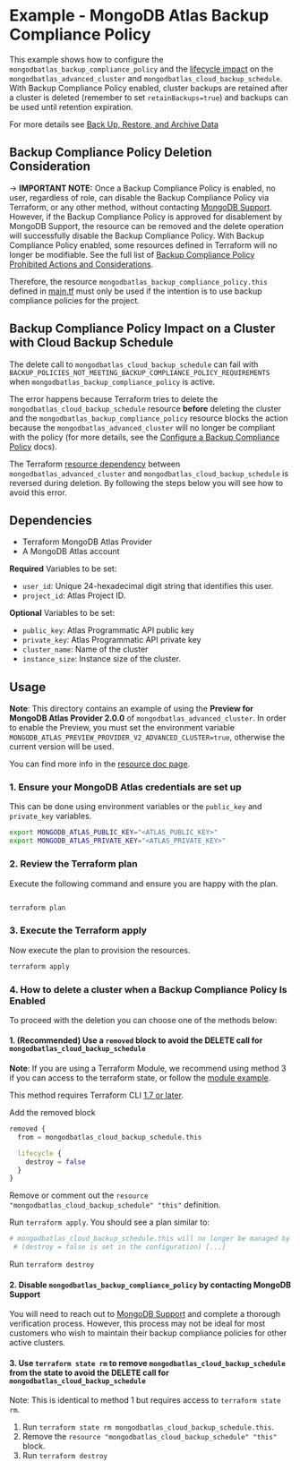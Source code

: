 # Example - MongoDB Atlas Backup Compliance Policy
This example shows how to configure the `mongodbatlas_backup_compliance_policy` and the [lifecycle impact](#backup-compliance-policy-impact-on-a-cluster-with-cloud-backup-schedule) on the `mongodbatlas_advanced_cluster` and `mongodbatlas_cloud_backup_schedule`. With Backup Compliance Policy enabled, cluster backups are retained after a cluster is deleted (remember to set `retainBackups=true`) and backups can be used until retention expiration.

For more details see [Back Up, Restore, and Archive Data](https://www.mongodb.com/docs/atlas/backup-restore-cluster/)

## Backup Compliance Policy Deletion Consideration
-> **IMPORTANT NOTE:** Once a Backup Compliance Policy is enabled, no user, regardless of role, can disable the Backup Compliance Policy via Terraform, or any other method, without contacting [MongoDB Support](https://docs.atlas.mongodb.com/support/). However, if the Backup Compliance Policy is approved for disablement by MongoDB Support, the resource can be removed and the delete operation will successfully disable the Backup Compliance Policy. With Backup Compliance Policy enabled, some resources defined in Terraform will no longer be modifiable. See the full list of [Backup Compliance Policy Prohibited Actions and Considerations](https://www.mongodb.com/docs/atlas/backup/cloud-backup/backup-compliance-policy/#configure-a-backup-compliance-policy).

Therefore, the resource `mongodbatlas_backup_compliance_policy.this` defined in [main.tf](main.tf) must only be used if the intention is to use backup compliance policies for the project.

## Backup Compliance Policy Impact on a Cluster with Cloud Backup Schedule
The delete call to `mongodbatlas_cloud_backup_schedule` can fail with `BACKUP_POLICIES_NOT_MEETING_BACKUP_COMPLIANCE_POLICY_REQUIREMENTS` when `mongodbatlas_backup_compliance_policy` is active.

The error happens because Terraform tries to delete the `mongodbatlas_cloud_backup_schedule` resource **before** deleting the cluster and the `mongodbatlas_backup_compliance_policy` resource blocks the action because the `mongodbatlas_advanced_cluster` will no longer be compliant with the policy (for more details, see the [Configure a Backup Compliance Policy](https://www.mongodb.com/docs/atlas/backup/cloud-backup/backup-compliance-policy/#configure-a-backup-compliance-policy) docs).

The Terraform [resource dependency](https://developer.hashicorp.com/terraform/language/resources/behavior#resource-dependencies) between `mongodbatlas_advanced_cluster` and `mongodbatlas_cloud_backup_schedule` is reversed during deletion.
By following the steps below you will see how to avoid this error.


## Dependencies

- Terraform MongoDB Atlas Provider
- A MongoDB Atlas account

**Required** Variables to be set:
- `user_id`: Unique 24-hexadecimal digit string that identifies this user.
- `project_id`: Atlas Project ID.

**Optional** Variables to be set:
- `public_key`: Atlas Programmatic API public key
- `private_key`: Atlas Programmatic API private key
- `cluster_name`: Name of the cluster
- `instance_size`: Instance size of the cluster.

## Usage

**Note**: This directory contains an example of using the **Preview for MongoDB Atlas Provider 2.0.0** of `mongodbatlas_advanced_cluster`. In order to enable the Preview, you must set the environment variable `MONGODB_ATLAS_PREVIEW_PROVIDER_V2_ADVANCED_CLUSTER=true`, otherwise the current version will be used.

You can find more info in the [resource doc page](https://registry.terraform.io/providers/mongodb/mongodbatlas/latest/docs/resources/advanced_cluster%2520%2528preview%2520provider%25202.0.0%2529).


### 1. Ensure your MongoDB Atlas credentials are set up

This can be done using environment variables or the `public_key` and `private_key` variables.

```bash
export MONGODB_ATLAS_PUBLIC_KEY="<ATLAS_PUBLIC_KEY>"
export MONGODB_ATLAS_PRIVATE_KEY="<ATLAS_PRIVATE_KEY>"
```
### 2. Review the Terraform plan

Execute the following command and ensure you are happy with the plan.


```bash

terraform plan
```

### 3. Execute the Terraform apply

Now execute the plan to provision the resources.

```bash
terraform apply
```

### 4. How to delete a cluster when a Backup Compliance Policy Is Enabled

To proceed with the deletion you can choose one of the methods below:  

#### 1. (Recommended) Use a `removed` block to avoid the DELETE call for `mongodbatlas_cloud_backup_schedule`
**Note**: If you are using a Terraform Module, we recommend using method 3 if you can access to the terraform state, or follow the [module example](../module/README.md#how-to-delete-the-cluster-and-retain-their-backup-snapshots).

This method requires Terraform CLI [1.7 or later](https://developer.hashicorp.com/terraform/language/resources/syntax#removing-resources).

Add the removed block
```terraform
removed {
  from = mongodbatlas_cloud_backup_schedule.this

  lifecycle {
    destroy = false
  }
}
```
Remove or comment out the `resource "mongodbatlas_cloud_backup_schedule" "this"` definition.

Run `terraform apply`. You should see a plan similar to:

```bash
# mongodbatlas_cloud_backup_schedule.this will no longer be managed by Terraform, but will not be destroyed
 # (destroy = false is set in the configuration) [...]
 ```

 Run `terraform destroy`


#### 2. Disable `mongodbatlas_backup_compliance_policy` by contacting MongoDB Support
You will need to reach out to [MongoDB Support](https://docs.atlas.mongodb.com/support/) and complete a thorough verification process. However, this process may not be ideal for most customers who wish to maintain their backup compliance policies for other active clusters.

#### 3. Use `terraform state rm` to remove `mongodbatlas_cloud_backup_schedule` from the state to avoid the DELETE call for `mongodbatlas_cloud_backup_schedule`
Note: This is identical to method 1 but requires access to `terraform state rm`.

1. Run `terraform state rm mongodbatlas_cloud_backup_schedule.this`.
2. Remove the `resource "mongodbatlas_cloud_backup_schedule" "this"` block.
3. Run `terraform destroy`
